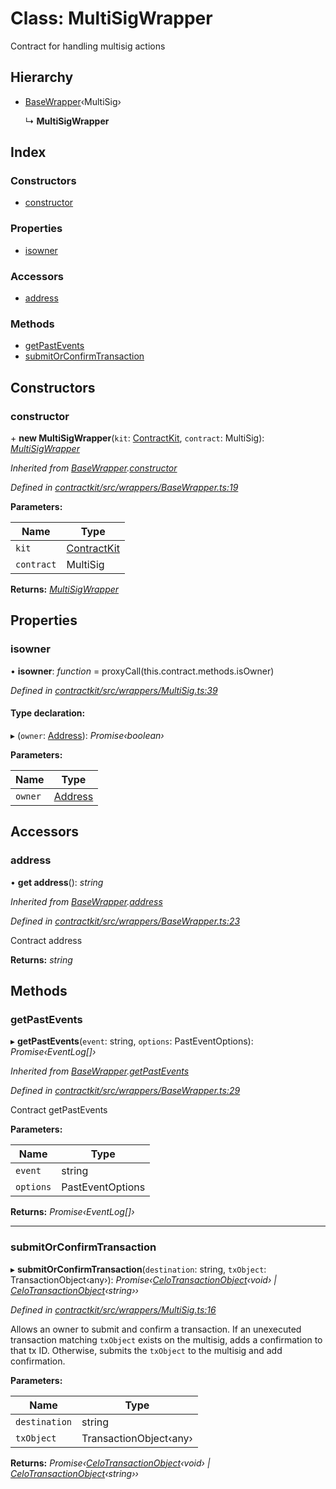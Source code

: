 # Class: MultiSigWrapper

Contract for handling multisig actions

## Hierarchy

* [BaseWrapper](_wrappers_basewrapper_.basewrapper.md)‹MultiSig›

  ↳ **MultiSigWrapper**

## Index

### Constructors

* [constructor](_wrappers_multisig_.multisigwrapper.md#constructor)

### Properties

* [isowner](_wrappers_multisig_.multisigwrapper.md#isowner)

### Accessors

* [address](_wrappers_multisig_.multisigwrapper.md#address)

### Methods

* [getPastEvents](_wrappers_multisig_.multisigwrapper.md#getpastevents)
* [submitOrConfirmTransaction](_wrappers_multisig_.multisigwrapper.md#submitorconfirmtransaction)

## Constructors

###  constructor

\+ **new MultiSigWrapper**(`kit`: [ContractKit](_kit_.contractkit.md), `contract`: MultiSig): *[MultiSigWrapper](_wrappers_multisig_.multisigwrapper.md)*

*Inherited from [BaseWrapper](_wrappers_basewrapper_.basewrapper.md).[constructor](_wrappers_basewrapper_.basewrapper.md#constructor)*

*Defined in [contractkit/src/wrappers/BaseWrapper.ts:19](https://github.com/celo-org/celo-monorepo/blob/master/packages/contractkit/src/wrappers/BaseWrapper.ts#L19)*

**Parameters:**

Name | Type |
------ | ------ |
`kit` | [ContractKit](_kit_.contractkit.md) |
`contract` | MultiSig |

**Returns:** *[MultiSigWrapper](_wrappers_multisig_.multisigwrapper.md)*

## Properties

###  isowner

• **isowner**: *function* = proxyCall(this.contract.methods.isOwner)

*Defined in [contractkit/src/wrappers/MultiSig.ts:39](https://github.com/celo-org/celo-monorepo/blob/master/packages/contractkit/src/wrappers/MultiSig.ts#L39)*

#### Type declaration:

▸ (`owner`: [Address](../modules/_base_.md#address)): *Promise‹boolean›*

**Parameters:**

Name | Type |
------ | ------ |
`owner` | [Address](../modules/_base_.md#address) |

## Accessors

###  address

• **get address**(): *string*

*Inherited from [BaseWrapper](_wrappers_basewrapper_.basewrapper.md).[address](_wrappers_basewrapper_.basewrapper.md#address)*

*Defined in [contractkit/src/wrappers/BaseWrapper.ts:23](https://github.com/celo-org/celo-monorepo/blob/master/packages/contractkit/src/wrappers/BaseWrapper.ts#L23)*

Contract address

**Returns:** *string*

## Methods

###  getPastEvents

▸ **getPastEvents**(`event`: string, `options`: PastEventOptions): *Promise‹EventLog[]›*

*Inherited from [BaseWrapper](_wrappers_basewrapper_.basewrapper.md).[getPastEvents](_wrappers_basewrapper_.basewrapper.md#getpastevents)*

*Defined in [contractkit/src/wrappers/BaseWrapper.ts:29](https://github.com/celo-org/celo-monorepo/blob/master/packages/contractkit/src/wrappers/BaseWrapper.ts#L29)*

Contract getPastEvents

**Parameters:**

Name | Type |
------ | ------ |
`event` | string |
`options` | PastEventOptions |

**Returns:** *Promise‹EventLog[]›*

___

###  submitOrConfirmTransaction

▸ **submitOrConfirmTransaction**(`destination`: string, `txObject`: TransactionObject‹any›): *Promise‹[CeloTransactionObject](_wrappers_basewrapper_.celotransactionobject.md)‹void› | [CeloTransactionObject](_wrappers_basewrapper_.celotransactionobject.md)‹string››*

*Defined in [contractkit/src/wrappers/MultiSig.ts:16](https://github.com/celo-org/celo-monorepo/blob/master/packages/contractkit/src/wrappers/MultiSig.ts#L16)*

Allows an owner to submit and confirm a transaction.
If an unexecuted transaction matching `txObject` exists on the multisig, adds a confirmation to that tx ID.
Otherwise, submits the `txObject` to the multisig and add confirmation.

**Parameters:**

Name | Type |
------ | ------ |
`destination` | string |
`txObject` | TransactionObject‹any› |

**Returns:** *Promise‹[CeloTransactionObject](_wrappers_basewrapper_.celotransactionobject.md)‹void› | [CeloTransactionObject](_wrappers_basewrapper_.celotransactionobject.md)‹string››*
